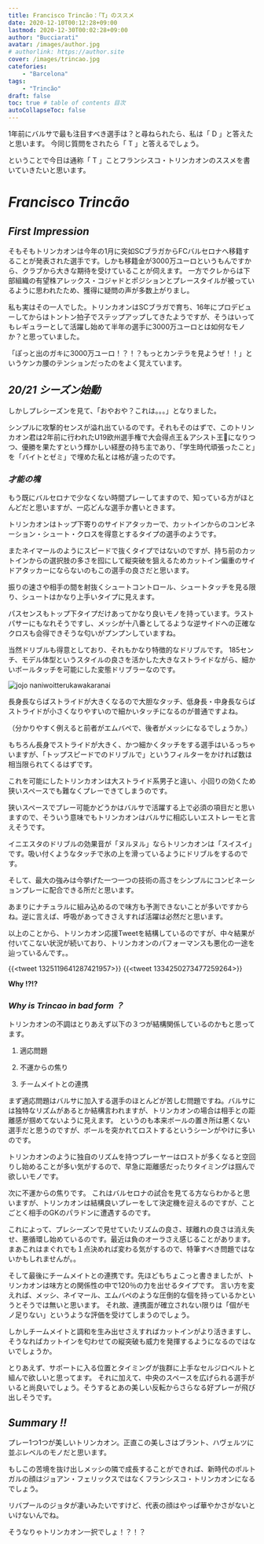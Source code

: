 ```yaml
---
title: Francisco Trincão：「T」のススメ
date: 2020-12-10T00:12:28+09:00
lastmod: 2020-12-30T00:02:28+09:00
author: "Bucciarati"
avatar: /images/author.jpg
# authorlink: https://author.site
cover: /images/trincao.jpg
catefories:
    - "Barcelona"
tags: 
    - "Trincão"
draft: false
toc: true # table of contents 目次
autoCollapseToc: false
---
```


1年前にバルサで最も注目すべき選手は？と尋ねられたら、私は「 D 」と答えたと思います。
今同じ質問をされたら「 T 」と答えるでしょう。

ということで今日は通称「 T 」ことフランシスコ・トリンカオンのススメを書いていきたいと思います。

# _Francisco Trincão_

## _First Impression_

そもそもトリンカオンは今年の1月に突如SCブラガからFCバルセロナへ移籍することが発表された選手です。しかも移籍金が3000万ユーロというもんですから、クラブから大きな期待を受けていることが伺えます。
一方でクレからは下部組織の有望株アレックス・コジャドとポジションとプレースタイルが被っているように思われたため、獲得に疑問の声が多数上がりまし。

私も実はその一人でした。トリンカオンはSCブラガで育ち、16年にプロデビューしてからはトントン拍子でステップアップしてきたようですが、そうはいってもレギュラーとして活躍し始めて半年の選手に3000万ユーロとは如何なモノか？と思っていました。

「ぽっと出のガキに3000万ユーロ！？！？もっとカンテラを見ようぜ！！」というケンカ腰のテンションだったのをよく覚えています。

## _20/21 シーズン始動_

しかしプレシーズンを見て、「おやおや？これは。。。」となりました。

シンプルに攻撃的センスが溢れ出ているのです。それもそのはずで、このトリンカオン君は2年前に行われたU19欧州選手権で大会得点王＆アシスト王になりつつ、優勝を果たすという輝かしい経歴の持ち主であり、「学生時代頑張ったこと」を「バイトとゼミ」で埋めた私とは格が違ったのです。

### _才能の塊_

もう既にバルセロナで少なくない時間プレーしてますので、知っている方がほとんどだと思いますが、一応どんな選手か書いときます。

トリンカオンはトップ下寄りのサイドアタッカーで、カットインからのコンビネーション・シュート・クロスを得意とするタイプの選手のようです。

またネイマールのようにスピードで抜くタイプではないのですが、持ち前のカットインからの選択肢の多さを囮にして縦突破を狙えるためカットイン偏重のサイドアタッカーにならないのもこの選手の良さだと思います。

振りの速さや相手の間を射抜くシュートコントロール、シュートタッチを見る限り、シュートはかなり上手いタイプに見えます。

パスセンスもトップ下タイプだけあってかなり良いモノを持っています。ラストパサーにもなれそうですし、メッシが十八番としてるような逆サイドへの正確なクロスも会得できそうな匂いがプンプンしていますね。

当然ドリブルも得意としており、それもかなり特徴的なドリブルです。
185センチ、モデル体型というスタイルの良さを活かした大きなストライドながら、細かいボールタッチを可能にした変態ドリブラーなのです。


![jojo naniwoitterukawakaranai](/images/jojo_naniwo.jpg)

長身長ならばストライドが大きくなるので大胆なタッチ、低身長・中身長ならばストライドが小さくなりやすいので細かいタッチになるのが普通ですよね。

（分かりやすく例えると前者がエムバペで、後者がメッシになるでしょうか。）

もちろん長身でストライドが大きく、かつ細かくタッチをする選手はいるっちゃいますが、「トップスピードでのドリブルで」というフィルターをかければ数は相当限られてくるはずです。

これを可能にしたトリンカオンは大ストライド系男子と違い、小回りの効くため狭いスペースでも難なくプレーできてしまうのです。

狭いスペースでプレー可能かどうかはバルサで活躍する上で必須の項目だと思いますので、そういう意味でもトリンカオンはバルサに相応しいエストレーモと言えそうです。

イニエスタのドリブルの効果音が「ヌルヌル」ならトリンカオンは「スイスイ」です。吸い付くようなタッチで氷の上を滑っているようにドリブルをするのです。

そして、最大の強みは今挙げた一つ一つの技術の高さをシンプルにコンビネーションプレーに配合できる所だと思います。

あまりにナチュラルに組み込めるので味方も予測できないことが多いですからね。逆に言えば、呼吸があってきさえすれば活躍は必然だと思います。

以上のことから、トリンカオン応援Tweetを結構しているのですが、中々結果が付いてこない状況が続いており、トリンカオンのパフォーマンスも悪化の一途を辿っているんです。。

{{<tweet 1325119641287421957>}}
{{<tweet 1334250273477259264>}}

__Why !?!?__


### _Why is Trincao in bad form ？_

トリンカオンの不調はとりあえず以下の３つが結構関係しているのかもと思ってます。

1. 適応問題

2. 不運からの焦り

3. チームメイトとの連携

まず適応問題はバルサに加入する選手のほとんどが苦しむ問題ですね。バルサには独特なリズムがあるとか結構言われますが、トリンカオンの場合は相手との距離感が掴めてないように見えます。
というのも本来ボールの置き所は悪くない選手だと思うのですが、ボールを突かれてロストするというシーンがやけに多いのです。

トリンカオンのように独自のリズムを持つプレーヤーはロストが多くなると空回りし始めることが多い気がするので、早急に距離感だったりタイミングは掴んで欲しいモノです。

次に不運からの焦りです。
これはバルセロナの試合を見てる方ならわかると思いますが、トリンカオンは結構良いプレーをして決定機を迎えるのですが、ことごとく相手のGKのパラドンに遭遇するのです。

これによって、プレシーズンで見せていたリズムの良さ、球離れの良さは消え失せ、悪循環し始めているのです。最近は負のオーラさえ感じることがあります。まあこれはまぐれでも１点決めれば変わる気がするので、特筆すべき問題ではないかもしれませんが。。

そして最後にチームメイトとの連携です。先ほどもちょこっと書きましたが、トリンカオンは味方との関係性の中で120％の力を出せるタイプです。
言い方を変えれば、メッシ、ネイマール、エムバペのような圧倒的な個を持っているかというとそうでは無いと思います。
それ故、連携面が確立されない限りは「個がモノ足りない」というような評価を受けてしまうのでしょう。

しかしチームメイトと調和を生み出せさえすればカットインがより活きますし、そうなればカットインを匂わせての縦突破も威力を発揮するようになるのではないでしょうか。

とりあえず、サポートに入る位置とタイミングが抜群に上手なセルジロベルトと組んで欲しいと思ってます。
それに加えて、中央のスペースを広げられる選手がいると尚良いでしょう。そうするとあの美しい反転からさらなる好プレーが飛び出しそうです。

## _Summary !!_

プレー1つ1つが美しいトリンカオン。正直この美しさはブラント、ハヴェルツに並ぶレベルのモノだと思います。

もしこの苦境を抜け出しメッシの隣で成長することができれば、新時代のポルトガルの顔はジョアン・フェリックスではなくフランシスコ・トリンカオンになるでしょう。

リバプールのジョタが凄いみたいですけど、代表の顔はやっぱ華やかさがないといけないんでね。

そうなりゃトリンカオン一択でしょ！？！？




















